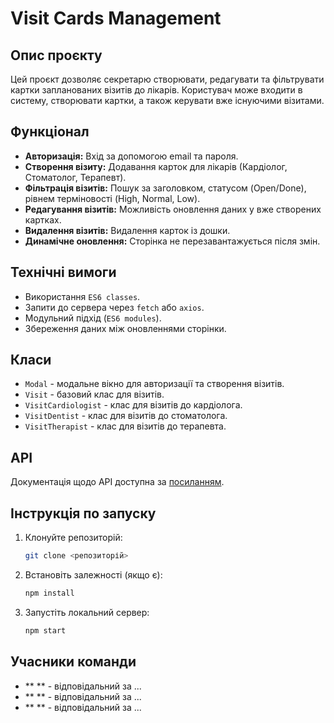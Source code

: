 # Visit Cards Management

## Опис проєкту
Цей проєкт дозволяє секретарю створювати, редагувати та фільтрувати картки запланованих візитів до лікарів. Користувач може входити в систему, створювати картки, а також керувати вже існуючими візитами.

## Функціонал
- **Авторизація:** Вхід за допомогою email та пароля.
- **Створення візиту:** Додавання карток для лікарів (Кардіолог, Стоматолог, Терапевт).
- **Фільтрація візитів:** Пошук за заголовком, статусом (Open/Done), рівнем терміновості (High, Normal, Low).
- **Редагування візитів:** Можливість оновлення даних у вже створених картках.
- **Видалення візитів:** Видалення карток із дошки.
- **Динамічне оновлення:** Сторінка не перезавантажується після змін.

## Технічні вимоги
- Використання `ES6 classes`.
- Запити до сервера через `fetch` або `axios`.
- Модульний підхід (`ES6 modules`).
- Збереження даних між оновленнями сторінки.

## Класи
- `Modal` - модальне вікно для авторизації та створення візитів.
- `Visit` - базовий клас для візитів.
- `VisitCardiologist` - клас для візитів до кардіолога.
- `VisitDentist` - клас для візитів до стоматолога.
- `VisitTherapist` - клас для візитів до терапевта.

## API
Документація щодо API доступна за [посиланням](https://ajax.test-danit.com/api-pages/cards.html).

## Інструкція по запуску
1. Клонуйте репозиторій:
   ```sh
   git clone <репозиторій>
   ```
2. Встановіть залежності (якщо є):
   ```sh
   npm install
   ```
3. Запустіть локальний сервер:
   ```sh
   npm start
   ```

## Учасники команди
- ** ** - відповідальний за ...
- ** ** - відповідальний за ...
- ** ** - відповідальний за ...

